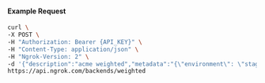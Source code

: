 <!-- Code generated for API Clients. DO NOT EDIT. -->

#### Example Request

```bash
curl \
-X POST \
-H "Authorization: Bearer {API_KEY}" \
-H "Content-Type: application/json" \
-H "Ngrok-Version: 2" \
-d '{"description":"acme weighted","metadata":"{\"environment\": \"staging\"}","backends":{"bkdhr_2XB9wF34yYky2QW3FcULEjr24Y1":1,"bkdhr_2XB9wGKRt85n91yOzRn1MH7Exgp":0}}' \
https://api.ngrok.com/backends/weighted
```
